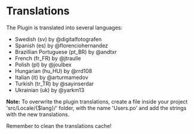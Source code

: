 Translations
============

The Plugin is translated into several languages:

* Swedish (sv) by @digitalfotografen
* Spanish (es) by @florenciohernandez
* Brazillian Portuguese (pt_BR) by @andtxr
* French (fr_FR) by @jtraulle
* Polish (pl) by @joulbex
* Hungarian (hu_HU) by @rrd108
* Italian (it) by @arturmamedov
* Turkish (tr_TR) by @sayinserdar
* Ukrainian (uk) by @yarkm13

**Note:** To overwrite the plugin translations, create a file inside your project 'src/Locale/{$lang}/' folder, with the name 'Users.po' and add the strings with the new translations.

Remember to clean the translations cache!
